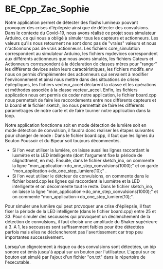 # BE_Cpp_Zac_Sophie

Notre application permet de détecter des flashs lumineux pouvant provoquer des crises d'épilepsie ainsi que de détecter des convulsions. Dans le contexte du Covid-19, nous avons réalisé ce projet sous simulateur Arduino, ce qui nous a obligé à simuler tous les capteurs et actionneurs. Les valeurs qu'ils nous retournent ne sont donc pas de "vraies" valeurs et nous n'actionnons pas de vrais actionneurs. 
Les fichiers core_simulation correspondent au simulateur Arduino, les fichiers mydevices correspondent aux différents actionneurs que nous avons simulés, les fichiers Cateurs et Actionneurs correspondent à la déclaration de classes mères pour "ranger" les différents devices selon leurs caractéristiques, les fichiers modifs_env nous on permis d'implémenter des actionneurs qui servaient à modifier l'environnement et ainsi nous mettre dans des sittuations de crises épileptiques, les fichiers vecteur_accel déclarent la classe et les opérations et méthodes associée à la classe vecteur_accel. Enfin, les fichiers application nous ont permis de coder notre application, le fichier board.cpp nous permettait de faire les raccordements entre nos différents capteurs et la board et le fichier sketch_ino nous permettait de faire les différents paramétrages de notre carte et de faire tourner notre application dans la loop.

Notre application fonctionne soit en mode détection de lumière soit en mode détection de convulsion, il faudra donc réaliser les étapes suivantes pour changer de mode :
Dans le fichier board.cpp, il faut que les lignes du Bouton Poussoir et du Bipeur soit toujours décommentés.
- Si l'on veut utiliser la lumière, on laisse aussi les lignes raccordant le luxmètre et la LED intelligente (dont l'argument fixe la période de clignottment, en ms). Ensuite, dans le fichier sketch_ino, on commente la ligne "mon_application->do_one_step_convulsions(1000);" et on garde "mon_application->do_one_step_lumiere(10);" .
- Si l'on veut utiliser le détcteur de convulsions, on commente dans le fichier board.cpp les lignes qui raccordent le luxmètre et la LED intelligente et on décommente tout le reste. Dans le fichier sketch_ino, on laisse la ligne "mon_application->do_one_step_convulsions(1000);" et on commente "mon_application->do_one_step_lumiere(10);".

Pour simuler une lumière qui peut provoquer une crise d'épilepsie, il faut fixer la période de la LED intelligente (dans le fichier board.cpp) entre 25 et 33.
Pour simuler des secousses qui provoquent un déclenchement de la détection de convulsions, il faut choisir une amplitude du Shaker supérieure à 3. A 1, les secousses sont suffisamment faibles pour être détectées parfois mais elles ne déclencheront pas l'avertissement car trop peu importantes successivement.

Lorsqu'un clignotement à risque ou des convulsions sont détectées, un bip sonore est émis jusqu'à appui sur un bouton par l'utilisateur. L'appui sur ce bouton est simulé par l'ajout d'un fichier "on.txt" dans le répertoire de l'executable.
